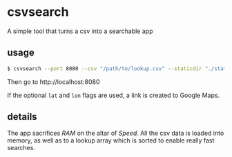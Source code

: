 # csvsearch
A simple tool that turns a csv into a searchable app

## usage
```bash
$ csvsearch --port 8080 --csv "/path/to/lookup.csv" --staticdir "./static" --lat GPS_LATITUDE --lon GPS_LONGITUDE
```

Then go to http://localhost:8080

If the optional `lat` and `lon` flags are used, a link is created to Google Maps.

## details
The app sacrifices *RAM* on the altar of *Speed*. All the csv data is loaded into memory, as well as to a lookup array which is sorted to enable really fast searches.
